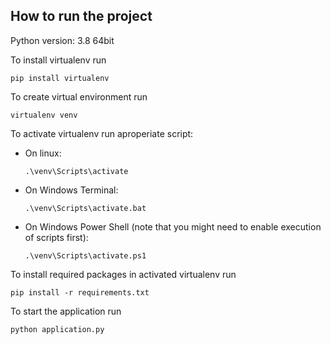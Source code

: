 ## How to run the project

Python version: 3.8 64bit

To install virtualenv run
```
pip install virtualenv
```

To create virtual environment run
```
virtualenv venv
```

To activate virtualenv run aproperiate script:

 * On linux:
   ```
   .\venv\Scripts\activate
   ```
 * On Windows Terminal:
   ```
   .\venv\Scripts\activate.bat
   ```
 * On Windows Power Shell (note that you might need to enable execution of scripts first):
   ```
   .\venv\Scripts\activate.ps1
   ```

To install required packages in activated virtualenv run
```
pip install -r requirements.txt
```

To start the application run
```
python application.py
```